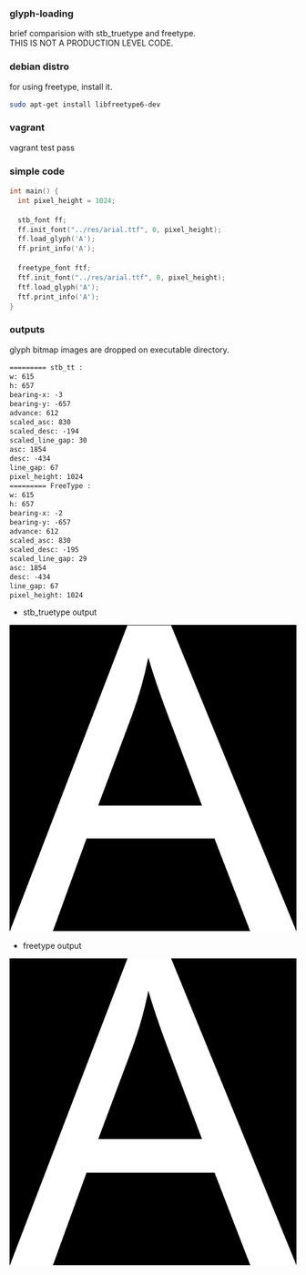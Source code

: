 ### glyph-loading

brief comparision with stb_truetype and freetype.  
THIS IS NOT A PRODUCTION LEVEL CODE.

### debian distro

for using freetype, install it.

```bash
sudo apt-get install libfreetype6-dev
```

### vagrant

vagrant test pass

### simple code

```c++
int main() {
  int pixel_height = 1024;

  stb_font ff;
  ff.init_font("../res/arial.ttf", 0, pixel_height);
  ff.load_glyph('A');
  ff.print_info('A');

  freetype_font ftf;
  ftf.init_font("../res/arial.ttf", 0, pixel_height);
  ftf.load_glyph('A');
  ftf.print_info('A');
}
```

### outputs

glyph bitmap images are dropped on executable directory.

```
========= stb_tt :
w: 615
h: 657
bearing-x: -3
bearing-y: -657
advance: 612
scaled_asc: 830
scaled_desc: -194
scaled_line_gap: 30
asc: 1854
desc: -434
line_gap: 67
pixel_height: 1024
========= FreeType :
w: 615
h: 657
bearing-x: -2
bearing-y: -657
advance: 612
scaled_asc: 830
scaled_desc: -195
scaled_line_gap: 29
asc: 1854
desc: -434
line_gap: 67
pixel_height: 1024
```

- stb_truetype output

![stb_truetype](./stbtt_output_65.png)

- freetype output
  
![freetype](./freetype_output_65.png)
